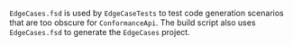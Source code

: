 `EdgeCases.fsd` is used by `EdgeCaseTests` to test code generation scenarios that are too obscure for `ConformanceApi`. The build script also uses `EdgeCases.fsd` to generate the `EdgeCases` project.
